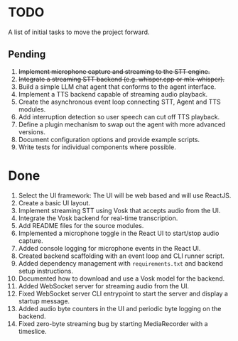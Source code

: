 # TODO

A list of initial tasks to move the project forward.

## Pending

1. ~~Implement microphone capture and streaming to the STT engine.~~
1. ~~Integrate a streaming STT backend (e.g. whisper.cpp or mlx-whisper).~~
1. Build a simple LLM chat agent that conforms to the agent interface.
1. Implement a TTS backend capable of streaming audio playback.
1. Create the asynchronous event loop connecting STT, Agent and TTS modules.
1. Add interruption detection so user speech can cut off TTS playback.
1. Define a plugin mechanism to swap out the agent with more advanced versions.
1. Document configuration options and provide example scripts.
1. Write tests for individual components where possible.

# Done

1. Select the UI framework: The UI will be web based and will use ReactJS.
1. Create a basic UI layout.
1. Implement streaming STT using Vosk that accepts audio from the UI.
1. Integrate the Vosk backend for real-time transcription.
1. Add README files for the source modules.
1. Implemented a microphone toggle in the React UI to start/stop audio capture.
1. Added console logging for microphone events in the React UI.
1. Created backend scaffolding with an event loop and CLI runner script.
1. Added dependency management with `requirements.txt` and backend setup instructions.
1. Documented how to download and use a Vosk model for the backend.
1. Added WebSocket server for streaming audio from the UI.
1. Fixed WebSocket server CLI entrypoint to start the server and display a
   startup message.
1. Added audio byte counters in the UI and periodic byte logging on the backend.
1. Fixed zero-byte streaming bug by starting MediaRecorder with a timeslice.
